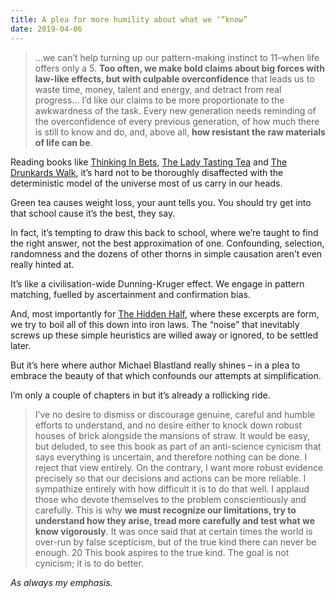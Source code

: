 ```yaml
---
title: A plea for more humility about what we ‘“know”
date: 2019-04-06
---
```


<!--kg-card-begin: html--><blockquote><p>&#8230;we can’t help turning up our pattern-making instinct to 11–when life offers only a 5. <strong>Too often, we make bold claims about big forces with law-like effects, but with culpable overconfidence</strong> that leads us to waste time, money, talent and energy, and detract from real progress&#8230; I’d like our claims to be more proportionate to the awkwardness of the task. Every new generation needs reminding of the overconfidence of every previous generation, of how much there is still to know and do, and, above all, <strong>how resistant the raw materials of life can be</strong>.</p>
</blockquote>
<p>Reading books like <a href="https://www.worldcat.org/title/thinking-in-bets-making-smarter-decisions-when-you-dont-have-all-the-facts/oclc/1048947227&#038;referer=brief_results" target="_blank" rel="noopener noreferrer">Thinking In Bets</a>, <a href="https://joshnicholas.com/what-are-school-tests-trying-to-measure/" target="_blank" rel="noopener noreferrer">The Lady Tasting Tea</a> and <a href="https://joshnicholas.com/primed-for-determinism/" target="_blank" rel="noopener noreferrer">The Drunkards Walk</a>, it&#8217;s hard not to be thoroughly disaffected with the deterministic model of the universe most of us carry in our heads.</p>
<p>Green tea causes weight loss, your aunt tells you. You should try get into that school cause it&#8217;s the best, they say.</p>
<p>In fact, it&#8217;s tempting to draw this back to school, where we&#8217;re taught to find the right answer, not the best approximation of one. Confounding, selection, randomness and the dozens of other thorns in simple causation aren&#8217;t even really hinted at.</p>
<p>It&#8217;s like a civilisation-wide Dunning-Kruger effect. We engage in pattern matching, fuelled by ascertainment and confirmation bias.</p>
<p>And, most importantly for <a href="https://www.worldcat.org/title/hidden-half-how-the-world-conceals-its-secrets/oclc/1085142484&#038;referer=brief_results" target="_blank" rel="noopener noreferrer">The Hidden Half</a>, where these excerpts are form, we try to boil all of this down into iron laws. The &#8220;noise&#8221; that inevitably screws up these simple heuristics are willed away or ignored, to be settled later.</p>
<p>But it&#8217;s here where author Michael Blastland really shines &#8211; in a plea to embrace the beauty of that which confounds our attempts at simplification.</p>
<p>I&#8217;m only a couple of chapters in but it&#8217;s already a rollicking ride.</p>
<blockquote><p>I’ve no desire to dismiss or discourage genuine, careful and humble efforts to understand, and no desire either to knock down robust houses of brick alongside the mansions of straw. It would be easy, but deluded, to see this book as part of an anti-science cynicism that says everything is uncertain, and therefore nothing can be done. I reject that view entirely. On the contrary, I want more robust evidence precisely so that our decisions and actions can be more reliable. I sympathize entirely with how difficult it is to do that well. I applaud those who devote themselves to the problem conscientiously and carefully. This is why <strong>we must recognize our limitations, try to understand how they arise, tread more carefully and test what we know vigorously</strong>. It was once said that at certain times the world is over-run by false scepticism, but of the true kind there can never be enough. 20 This book aspires to the true kind. The goal is not cynicism; it is to do better.</p>
</blockquote>
<p><em>As always my emphasis.</em></p>
<!--kg-card-end: html-->
